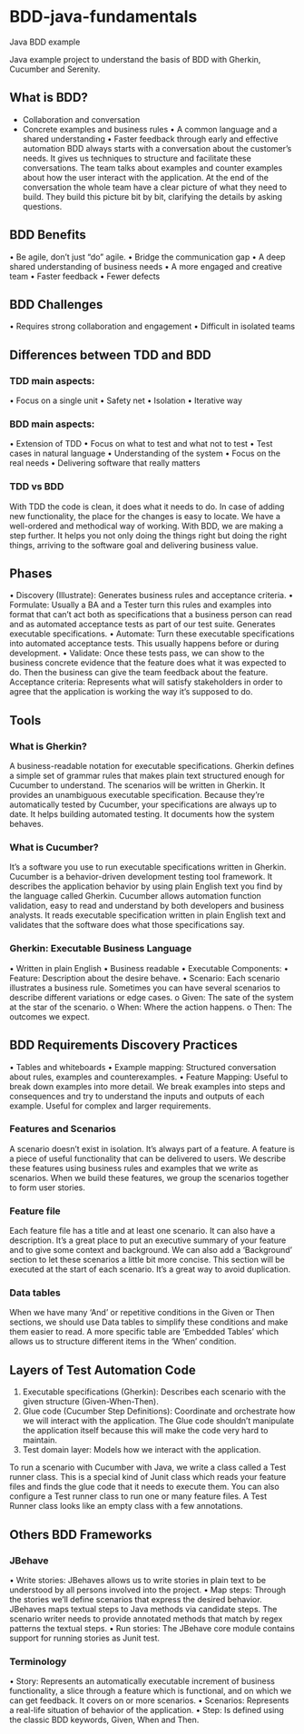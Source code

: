 # BDD-java-fundamentals
Java BDD example

Java example project to understand the basis of BDD with Gherkin, Cucumber and Serenity.

## What is BDD?
*	Collaboration and conversation
*	Concrete examples and business rules
•	A common language and a shared understanding
•	Faster feedback through early and effective automation
BDD always starts with a conversation about the customer’s needs. It gives us techniques to structure and facilitate these conversations. The team talks about examples and counter examples about how the user interact with the application. At the end of the conversation the whole team have a clear picture of what they need to build. They build this picture bit by bit, clarifying the details by asking questions. 

## BDD Benefits
•	Be agile, don’t just “do” agile.
•	Bridge the communication gap
•	A deep shared understanding of business needs
•	A more engaged and creative team
•	Faster feedback
•	Fewer defects

## BDD Challenges
•	Requires strong collaboration and engagement
•	Difficult in isolated teams

## Differences between TDD and BDD
### TDD main aspects:
•	Focus on a single unit
•	Safety net
•	Isolation 
•	Iterative way
### BDD main aspects:
•	Extension of TDD
•	Focus on what to test and what not to test
•	Test cases in natural language
•	Understanding of the system
•	Focus on the real needs
•	Delivering software that really matters

### TDD vs BDD
With TDD the code is clean, it does what it needs to do. In case of adding new functionality, the place for the changes is easy to locate. We have a well-ordered and methodical way of working. With BDD, we are making a step further. It helps you not only doing the things right but doing the right things, arriving to the software goal and delivering business value.

## Phases
•	Discovery (Illustrate): Generates business rules and acceptance criteria.
•	Formulate: Usually a BA and a Tester turn this rules and examples into format that can’t act both as specifications that a business person can read and as automated acceptance tests as part of our test suite. Generates executable specifications.
•	Automate: Turn these executable specifications into automated acceptance tests. This usually happens before or during development.
•	Validate: Once these tests pass, we can show to the business concrete evidence that the feature does what it was expected to do. Then the business can give the team feedback about the feature.
Acceptance criteria: Represents what will satisfy stakeholders in order to agree that the application is working the way it’s supposed to do. 

## Tools
### What is Gherkin?
A business-readable notation for executable specifications.
Gherkin defines a simple set of grammar rules that makes plain text structured enough for Cucumber to understand. The scenarios will be written in Gherkin. It provides an unambiguous executable specification. Because they’re automatically tested by Cucumber, your specifications are always up to date. It helps building automated testing. It documents how the system behaves.

### What is Cucumber?
It’s a software you use to run executable specifications written in Gherkin.
Cucumber is a behavior-driven development testing tool framework. It describes the application behavior by using plain English text you find by the language called Gherkin. Cucumber allows automation function validation, easy to read and understand by both developers and business analysts. It reads executable specification written in plain English text and validates that the software does what those specifications say.

### Gherkin: Executable Business Language
•	Written in plain English
•	Business readable
•	Executable
Components:
•	Feature: Description about the desire behave.
•	Scenario: Each scenario illustrates a business rule. Sometimes you can have several scenarios to describe different variations or edge cases.
o	Given: The sate of the system at the star of the scenario.
o	When: Where the action happens.
o	Then: The outcomes we expect.

## BDD Requirements Discovery Practices
•	Tables and whiteboards
•	Example mapping: Structured conversation about rules, examples and counterexamples.
•	Feature Mapping: Useful to break down examples into more detail. We break examples into steps and consequences and try to understand the inputs and outputs of each example. Useful for complex and larger requirements.

### Features and Scenarios
A scenario doesn’t exist in isolation. It’s always part of a feature. A feature is a piece of useful functionality that can be delivered to users. We describe these features using business rules and examples that we write as scenarios. When we build these features, we group the scenarios together to form user stories.

### Feature file
Each feature file has a title and at least one scenario. It can also have a description. It’s a great place to put an executive summary of your feature and to give some context and background.
We can also add a ‘Background’ section to let these scenarios a little bit more concise. This section will be executed at the start of each scenario. It’s a great way to avoid duplication.

### Data tables
When we have many ‘And’ or repetitive conditions in the Given or Then sections, we should use Data tables to simplify these conditions and make them easier to read. A more specific table are ‘Embedded Tables’ which allows us to structure different items in the ‘When’ condition.

## Layers of Test Automation Code
1.	Executable specifications (Gherkin): Describes each scenario with the given structure (Given-When-Then).
2.	Glue code (Cucumber Step Definitions): Coordinate and orchestrate how we will interact with the application. The Glue code shouldn’t manipulate the application itself because this will make the code very hard to maintain.
3.	Test domain layer: Models how we interact with the application.

To run a scenario with Cucumber with Java, we write a class called a Test runner class. This is a special kind of Junit class which reads your feature files and finds the glue code that it needs to execute them. You can also configure a Test runner class to run one or many feature files.
A Test Runner class looks like an empty class with a few annotations.

## Others BDD Frameworks
### JBehave
•	Write stories: JBehaves allows us to write stories in plain text to be understood by all persons involved into the project. 
•	Map steps: Through the stories we’ll define scenarios that express the desired behavior. JBehaves maps textual steps to Java methods via candidate steps. The scenario writer needs to provide annotated methods that match by regex patterns the textual steps. 
•	Run stories: The JBehave core module contains support for running stories as Junit test.

### Terminology
•	Story: Represents an automatically executable increment of business functionality, a slice through a feature which is functional, and on which we can get feedback. It covers on or more scenarios.
•	Scenarios: Represents a real-life situation of behavior of the application.
•	Step: Is defined using the classic BDD keywords, Given, When and Then.
